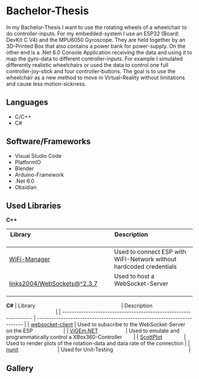 # Bachelor-Thesis
In my Bachelor-Thesis I want to use the rotating wheels of a wheelchair to do controller-inputs. For my embedded-system I use an ESP32 (Board: DevKit C V4) and the MPU6050 Gyroscope. They are held together by an 3D-Printed Box that also contains a power bank for power-supply.
On the other end is a .Net 6.0 Console Application receiving the data and using it to map the gyro-data to different controller-inputs. For example I simulated differently realistic wheelchairs or used the data to control one full controller-joy-stick and four controller-buttons. The goal is to use the wheelchair as a new method to move in Virtual-Reality without limitations and cause less motion-sickness.

## Languages
- C/C++
- C#

## Software/Frameworks
- Visual Studio Code
- PlatformIO
- Blender
- Arduino-Framework
- .Net 6.0
- Obsidian

## Used Libraries

**C++**

| Library                                                                       | Description                                                         |
| ----------------------------------------------------------------------------- | ------------------------------------------------------------------- |
| [WiFi-Manager](https://github.com/tzapu/WiFiManager)                          | Used to connect ESP with WiFI-Network without hardcoded credentials |
| [links2004/WebSockets@^2.3.7](https://github.com/Links2004/arduinoWebSockets) | Used to host a WebSocket-Server                                     |
  
**C#**
| Library                                                           | Description                                                              |
| ----------------------------------------------------------------- | ------------------------------------------------------------------------ |
| [websocket-client](https://github.com/Marfusios/websocket-client) | Used to subscribe to the WebSocket-Server on the ESP                     |
| [ViGEm.NET](https://github.com/ViGEm/ViGEm.NET)                   | Used to emulate and programmatically control a XBox360-Controller        |
| [ScottPlot](https://github.com/ScottPlot/ScottPlot)               | Used to render plots of the rotation-data and data rate of the connection |
| [nunit](https://github.com/nunit/nunit)                           | Used for Unit-Testing                                                    |

## Gallery